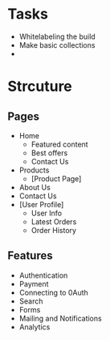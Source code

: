 # Tasks

- Whitelabeling the build
- Make basic collections
- 

# Strcuture

## Pages

- Home
  - Featured content
  - Best offers
  - Contact Us
- Products
  - [Product Page]
- About Us
- Contact Us
- [User Profile]
  - User Info
  - Latest Orders
  - Order History

## Features

- Authentication
- Payment
- Connecting to 0Auth
- Search
- Forms
- Mailing and Notifications
- Analytics
